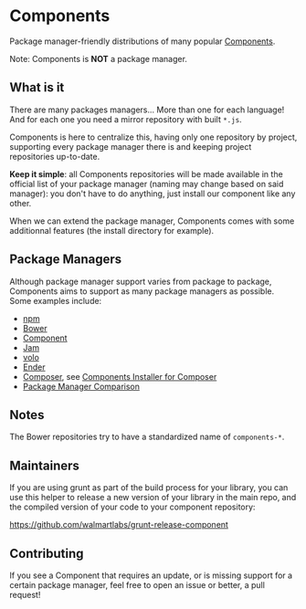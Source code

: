 Components
==========

Package manager-friendly distributions of many popular [Components](http://github.com/components).

Note: Components is **NOT** a package manager.

What is it
----------
There are many packages managers... More than one for each language!
And for each one you need a mirror repository with built `*.js`.

Components is here to centralize this, having only one repository by project, supporting 
every package manager there is and keeping project repositories up-to-date.

**Keep it simple**: all Components repositories will be made available in the
official list of your package manager (naming may change based on said manager):
you don't have to do anything, just install our component like any other.

When we can extend the package manager, Components comes with some additionnal
features (the install directory for example).


Package Managers
----------------
Although package manager support varies from package to package, Components aims
to support as many package managers as possible. Some examples include:

* [npm](http://npmjs.org)
* [Bower](http://bower.io/)
* [Component](http://github.com/component/component)
* [Jam](http://jamjs.org)
* [volo](http://volojs.org)
* [Ender](http://ender.jit.su)
* [Composer](http://getcomposer.org), see [Components Installer for Composer](https://github.com/RobLoach/component-installer)
* [Package Manager Comparison](https://github.com/wilmoore/frontend-packagers)


Notes
-----
The Bower repositories try to have a standardized name of `components-*`.


Maintainers
-----------
If you are using grunt as part of the build process for your library, you can use this helper to release a new version of your library in the main repo, and the compiled version of your code to your component repository:

https://github.com/walmartlabs/grunt-release-component


Contributing
------------

If you see a Component that requires an update, or is missing support for a
certain package manager, feel free to open an issue or better, a pull request!
